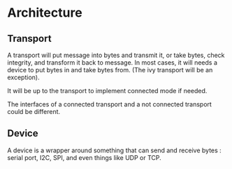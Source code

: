 # Architecture

## Transport

A transport will put message into bytes and transmit it, or take bytes, check integrity, and transform it back to message.
In most cases, it will needs a device to put bytes in and take bytes from. (The ivy transport will be an exception).

It will be up to the transport to implement connected mode if needed.

The interfaces of a connected transport and a not connected transport could be different.


##  Device

A device is a wrapper around something that can send and receive bytes : serial port, I2C, SPI, and even things like UDP or TCP.



